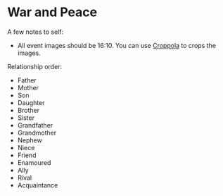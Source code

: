 # War and Peace

A few notes to self:
- All event images should be 16:10. You can use [Croppola](https://croppola.com/) to crops the images.

Relationship order:
- Father
- Mother
- Son
- Daughter
- Brother
- Sister
- Grandfather
- Grandmother
- Nephew
- Niece
- Friend
- Enamoured
- Ally
- Rival
- Acquaintance
